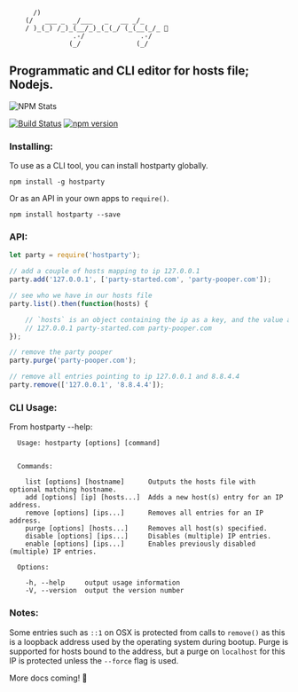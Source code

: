 ```
      /)
    (/   ___ _  _/___   _   __ _/_
    / )_(_) /_)_(__/_)_(_(_/ (_(__(_/_ 🎉
                .-/              .-/
               (_/              (_/
```

## Programmatic and CLI editor for hosts file; Nodejs.

![NPM Stats](https://nodei.co/npm/hostparty.png?downloads=true&downloadRank=true&stars=true)

[![Build Status](https://travis-ci.org/drb/hostparty.svg)](https://travis-ci.org/drb/hostparty) [![npm version](https://badge.fury.io/js/hostparty.svg)](http://badge.fury.io/js/hostparty)

### Installing:

To use as a CLI tool, you can install hostparty globally.

`npm install -g hostparty`

Or as an API in your own apps to `require()`.

`npm install hostparty --save`

### API:

```javascript
let party = require('hostparty');

// add a couple of hosts mapping to ip 127.0.0.1
party.add('127.0.0.1', ['party-started.com', 'party-pooper.com']);

// see who we have in our hosts file
party.list().then(function(hosts) {

    // `hosts` is an object containing the ip as a key, and the value an array of hostnames
    // 127.0.0.1 party-started.com party-pooper.com
});

// remove the party pooper
party.purge('party-pooper.com');

// remove all entries pointing to ip 127.0.0.1 and 8.8.4.4
party.remove(['127.0.0.1', '8.8.4.4']);

```

### CLI Usage:

From hostparty --help:

```
  Usage: hostparty [options] [command]


  Commands:

    list [options] [hostname]      Outputs the hosts file with optional matching hostname.
    add [options] [ip] [hosts...]  Adds a new host(s) entry for an IP address.
    remove [options] [ips...]      Removes all entries for an IP address.
    purge [options] [hosts...]     Removes all host(s) specified.
    disable [options] [ips...]     Disables (multiple) IP entries.
    enable [options] [ips...]      Enables previously disabled (multiple) IP entries.

  Options:

    -h, --help     output usage information
    -V, --version  output the version number
```

### Notes:

Some entries such as `::1` on OSX is protected from calls to `remove()` as this is a loopback address used by the operating system during bootup. Purge is supported for hosts bound to the address, but a purge on `localhost` for this IP is protected unless the `--force` flag is used.

More docs coming! 🎉

